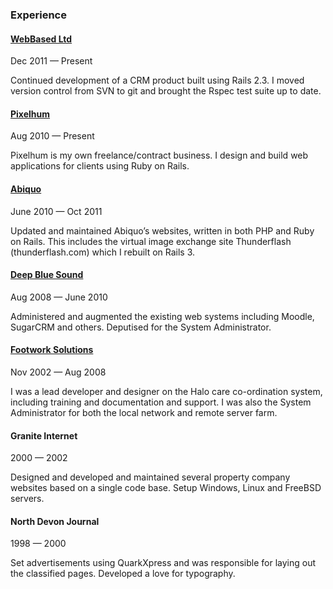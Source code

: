 ### Experience

#### [WebBased Ltd](http://www.webbased.co.uk/webbased)

Dec 2011 &mdash; Present

Continued development of a CRM product built using Rails 2.3. I moved version control from SVN to git and brought the Rspec test suite up to date.

#### [Pixelhum](http://pixelhum.com)

Aug 2010 &mdash; Present

Pixelhum is my own freelance/contract business. I design and build web applications for clients using Ruby on Rails.

#### [Abiquo](http://www.abiquo.com)

June 2010 &mdash; Oct 2011

Updated and maintained Abiquo’s websites, written in both PHP and Ruby on Rails. This includes the virtual image exchange site Thunderflash (thunderflash.com) which I rebuilt on Rails 3.

#### [Deep Blue Sound](http://dbsmusic.co.uk)

Aug 2008 &mdash; June 2010

Administered and augmented the existing web systems including Moodle, SugarCRM and others. Deputised for the System Administrator.

#### [Footwork Solutions](http://footworksolutions.co.uk)

Nov 2002 &mdash; Aug 2008

I was a lead developer and designer on the Halo care co-ordination system, including training and documentation and support. I was also the System Administrator for both the local network and remote server farm.

#### Granite Internet

2000 &mdash; 2002

Designed and developed and maintained several property company websites based on a single code base. Setup Windows, Linux and FreeBSD servers.

#### North Devon Journal

1998 &mdash; 2000

Set advertisements using QuarkXpress and was responsible for laying out the classified pages. Developed a love for typography.
